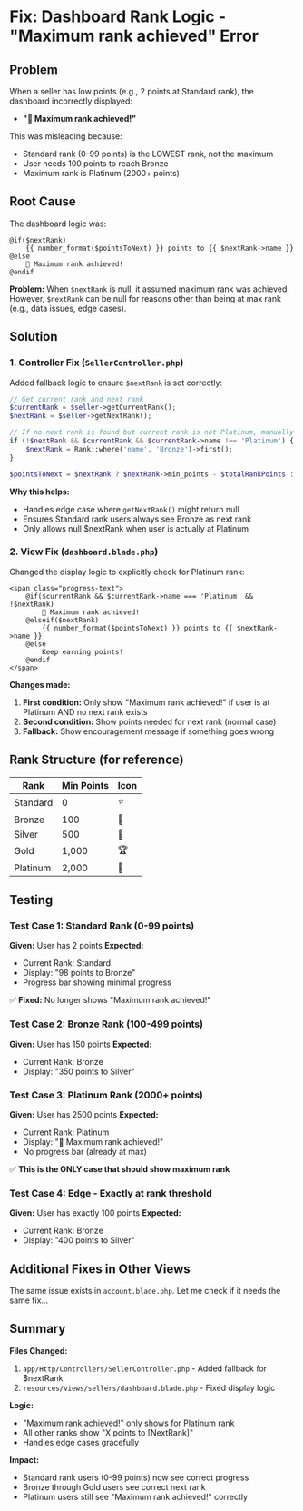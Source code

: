 # Fix: Dashboard Rank Logic - "Maximum rank achieved" Error

## Problem

When a seller has low points (e.g., 2 points at Standard rank), the dashboard incorrectly displayed:
- **"🎉 Maximum rank achieved!"**

This was misleading because:
- Standard rank (0-99 points) is the LOWEST rank, not the maximum
- User needs 100 points to reach Bronze
- Maximum rank is Platinum (2000+ points)

## Root Cause

The dashboard logic was:
```blade
@if($nextRank)
    {{ number_format($pointsToNext) }} points to {{ $nextRank->name }}
@else
    🎉 Maximum rank achieved!
@endif
```

**Problem:** When `$nextRank` is null, it assumed maximum rank was achieved. However, `$nextRank` can be null for reasons other than being at max rank (e.g., data issues, edge cases).

## Solution

### 1. Controller Fix (`SellerController.php`)

Added fallback logic to ensure `$nextRank` is set correctly:

```php
// Get current rank and next rank
$currentRank = $seller->getCurrentRank();
$nextRank = $seller->getNextRank();

// If no next rank is found but current rank is not Platinum, manually get Bronze rank
if (!$nextRank && $currentRank && $currentRank->name !== 'Platinum') {
    $nextRank = Rank::where('name', 'Bronze')->first();
}

$pointsToNext = $nextRank ? $nextRank->min_points - $totalRankPoints : 0;
```

**Why this helps:**
- Handles edge case where `getNextRank()` might return null
- Ensures Standard rank users always see Bronze as next rank
- Only allows null $nextRank when user is actually at Platinum

### 2. View Fix (`dashboard.blade.php`)

Changed the display logic to explicitly check for Platinum rank:

```blade
<span class="progress-text">
    @if($currentRank && $currentRank->name === 'Platinum' && !$nextRank)
        🎉 Maximum rank achieved!
    @elseif($nextRank)
        {{ number_format($pointsToNext) }} points to {{ $nextRank->name }}
    @else
        Keep earning points!
    @endif
</span>
```

**Changes made:**
1. **First condition:** Only show "Maximum rank achieved!" if user is at Platinum AND no next rank exists
2. **Second condition:** Show points needed for next rank (normal case)
3. **Fallback:** Show encouragement message if something goes wrong

## Rank Structure (for reference)

| Rank | Min Points | Icon |
|------|-----------|------|
| Standard | 0 | ⭐ |
| Bronze | 100 | 🥉 |
| Silver | 500 | 🥈 |
| Gold | 1,000 | 🏆 |
| Platinum | 2,000 | 💎 |

## Testing

### Test Case 1: Standard Rank (0-99 points)
**Given:** User has 2 points
**Expected:**
- Current Rank: Standard
- Display: "98 points to Bronze"
- Progress bar showing minimal progress

✅ **Fixed:** No longer shows "Maximum rank achieved!"

### Test Case 2: Bronze Rank (100-499 points)
**Given:** User has 150 points
**Expected:**
- Current Rank: Bronze  
- Display: "350 points to Silver"

### Test Case 3: Platinum Rank (2000+ points)
**Given:** User has 2500 points
**Expected:**
- Current Rank: Platinum
- Display: "🎉 Maximum rank achieved!"
- No progress bar (already at max)

✅ **This is the ONLY case that should show maximum rank**

### Test Case 4: Edge - Exactly at rank threshold
**Given:** User has exactly 100 points
**Expected:**
- Current Rank: Bronze
- Display: "400 points to Silver"

## Additional Fixes in Other Views

The same issue exists in `account.blade.php`. Let me check if it needs the same fix...

## Summary

**Files Changed:**
1. `app/Http/Controllers/SellerController.php` - Added fallback for $nextRank
2. `resources/views/sellers/dashboard.blade.php` - Fixed display logic

**Logic:**
- "Maximum rank achieved!" only shows for Platinum rank
- All other ranks show "X points to [NextRank]"
- Handles edge cases gracefully

**Impact:**
- Standard rank users (0-99 points) now see correct progress
- Bronze through Gold users see correct next rank
- Platinum users still see "Maximum rank achieved!" correctly
